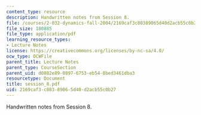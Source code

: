 ```yaml
---
content_type: resource
description: Handwritten notes from Session 8.
file: /courses/2-032-dynamics-fall-2004/2169caf3c80389065d40d2acb55c0b27_session_8.pdf
file_size: 180885
file_type: application/pdf
learning_resource_types:
- Lecture Notes
license: https://creativecommons.org/licenses/by-nc-sa/4.0/
ocw_type: OCWFile
parent_title: Lecture Notes
parent_type: CourseSection
parent_uid: d0882e89-0897-6753-eb54-8bed3461dba3
resourcetype: Document
title: session_8.pdf
uid: 2169caf3-c803-8906-5d40-d2acb55c0b27
---
```

Handwritten notes from Session 8.